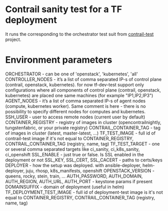 # Contrail sanity test for a TF deployment

It runs the corresponding to the orchestrator test suit from [contrail-test](https://github.com/tungstenfabric/tf-test/tree/master) project.

# Environment parameters

ORCHESTRATOR - can be one of 'openstack', 'kubernetes', 'all'
CONTROLLER_NODES - it’s a list of comma separated IP-s of control plane (contrail, openstack, kubernetes). for now tf-dev-test support only configurations where all components of control plane (contrail, openstack, kubernetes) are placed one same machines (for example "IP1,IP2,IP3")
AGENT_NODES - it’s a list of comma separated IP-s of agent nodes (compute, kubernetes worker). Same comment is here - there is no possibility to specify different nodes for computes and kubernetes.
SSH_USER - user to access remote nodes (current user by default)
CONTAINER_REGISTRY - registry of images in cluster (opencontrailnightly, tungstenfabric, or your private registry)
CONTRAIL_CONTAINER_TAG - tag of images in cluster (latest, master-latest, ...)
TF_TEST_IMAGE - full id of contrail-test image if it's not equal to CONTAINER_REGISTRY, CONTRAIL_CONTAINER_TAG (registry, name, tag)
TF_TEST_TARGET - one or several comma separated targets like ci_sanity, ci_k8s_sanity, ci_openshift
SSL_ENABLE - just true or false. Is SSL enabled in the deployment or not
SSL_KEY, SSL_CERT, SSL_CACERT - paths to certs/keys
DEPLOYER - how the setup was deployed. with ansible-deployer, helm-deployer, juju, rhosp, k8s_manifests, openshift
OPENSTACK_VERSION - queens, rocky, stein, train, …
AUTH_PASSWORD, AUTH_DOMAIN, AUTH_REGION, AUTH_URL, AUTH_PORT - keystone params if present
DOMAINSUFFIX - domain of deployment (useful in helm)
TF_DEPLOYMENT_TEST_IMAGE - full id of deployment-test image is it's not equal to CONTAINER_REGISTRY, CONTRAIL_CONTAINER_TAG (registry, name, tag)